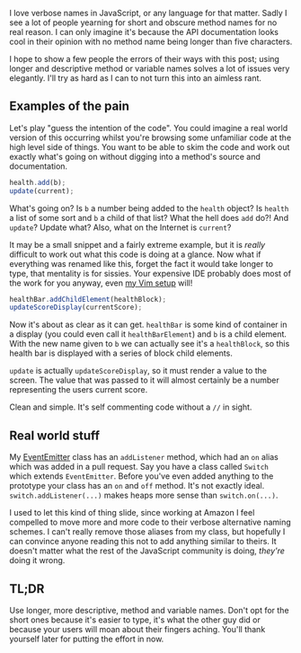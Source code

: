 I love verbose names in JavaScript, or any language for that matter. Sadly I see a lot of people yearning for short and obscure method names for no real reason. I can only imagine it's because the API documentation looks cool in their opinion with no method name being longer than five characters.

I hope to show a few people the errors of their ways with this post; using longer and descriptive method or variable names solves a lot of issues very elegantly. I'll try as hard as I can to not turn this into an aimless rant.

<!-- more -->

## Examples of the pain

Let's play "guess the intention of the code". You could imagine a real world version of this occurring whilst you're browsing some unfamiliar code at the high level side of things. You want to be able to skim the code and work out exactly what's going on without digging into a method's source and documentation.

```javascript
health.add(b);
update(current);
```

What's going on? Is `b` a number being added to the `health` object? Is `health` a list of some sort and `b` a child of that list? What the hell does `add` do?! And `update`? Update what? Also, what on the Internet is `current`?

It may be a small snippet and a fairly extreme example, but it is *really* difficult to work out what this code is doing at a glance. Now what if everything was renamed like this, forget the fact it would take longer to type, that mentality is for sissies. Your expensive IDE probably does most of the work for you anyway, even [my Vim setup][vim] will!

```javascript
healthBar.addChildElement(healthBlock);
updateScoreDisplay(currentScore);
```

Now it's about as clear as it can get. `healthBar` is some kind of container in a display (you could even call it `healthBarElement`) and `b` is a child element. With the new name given to `b` we can actually see it's a `healthBlock`, so this health bar is displayed with a series of block child elements.

`update` is actually `updateScoreDisplay`, so it must render a value to the screen. The value that was passed to it will almost certainly be a number representing the users current score.

Clean and simple. It's self commenting code without a `//` in sight.

## Real world stuff

My [EventEmitter][] class has an `addListener` method, which had an `on` alias which was added in a pull request. Say you have a class called `Switch` which extends `EventEmitter`. Before you've even added anything to the prototype your class has an `on` and `off` method. It's not exactly ideal. `switch.addListener(...)` makes heaps more sense than `switch.on(...)`.

I used to let this kind of thing slide, since working at Amazon I feel compelled to move more and more code to their verbose alternative naming schemes. I can't really remove those aliases from my class, but hopefully I can convince anyone reading this not to add anything similar to theirs. It doesn't matter what the rest of the JavaScript community is doing, *they're* doing it wrong.

## TL;DR

Use longer, more descriptive, method and variable names. Don't opt for the short ones because it's easier to type, it's what the other guy did or because your users will moan about their fingers aching. You'll thank yourself later for putting the effort in now.

[vim]: https://github.com/Wolfy87/vim-config
[EventEmitter]: https://github.com/Wolfy87/EventEmitter
